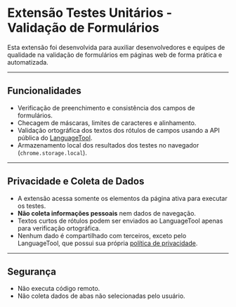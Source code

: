 # Extensão Testes Unitários - Validação de Formulários

Esta extensão foi desenvolvida para auxiliar desenvolvedores e equipes de qualidade na validação de formulários em páginas web de forma prática e automatizada.

---

## Funcionalidades

- Verificação de preenchimento e consistência dos campos de formulários.
- Checagem de máscaras, limites de caracteres e alinhamento.
- Validação ortográfica dos textos dos rótulos de campos usando a API pública do [LanguageTool](https://languagetool.org).
- Armazenamento local dos resultados dos testes no navegador (`chrome.storage.local`).

---

## Privacidade e Coleta de Dados

- A extensão acessa somente os elementos da página ativa para executar os testes.
- **Não coleta informações pessoais** nem dados de navegação.
- Textos curtos de rótulos podem ser enviados ao LanguageTool apenas para verificação ortográfica.
- Nenhum dado é compartilhado com terceiros, exceto pelo LanguageTool, que possui sua própria [política de privacidade](https://languagetool.org/legal/privacy).

---

## Segurança

- Não executa código remoto.
- Não coleta dados de abas não selecionadas pelo usuário.
